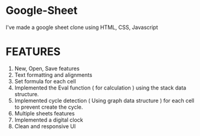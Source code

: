 # Google-Sheet

I've made a google sheet clone using HTML, CSS, Javascript 

# FEATURES

1. New, Open, Save features 
2. Text formatting and alignments
3. Set formula for each cell 
4. Implemented the Eval function ( for calculation ) using the stack data structure.
5. Implemented cycle detection ( Using graph data structure ) for each cell to prevent create the cycle.
6. Multiple sheets features
7. Implemented a digital clock
8. Clean and responsive UI
